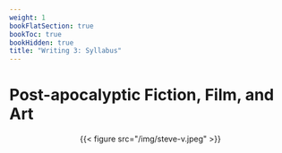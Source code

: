 ```yaml
---
weight: 1
bookFlatSection: true
bookToc: true
bookHidden: true
title: "Writing 3: Syllabus"
---
```


# Post-apocalyptic Fiction, Film, and Art

<!---
{{< youtube id="I03xFqbxUp8" autoplay="true" >}}
--->

<div style="text-align:center">{{< figure src="/img/steve-v.jpeg" >}}</div>
